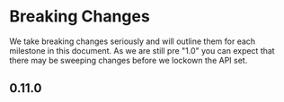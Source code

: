 
# Breaking Changes

We take breaking changes seriously and will outline them for each milestone in this document. As we are still pre "1.0" you can expect that there may be sweeping changes before we lockown the API set. 

## 0.11.0
